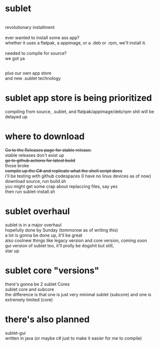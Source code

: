 # sublet
<br>revolutionary installment
<br>
<br>ever wanted to install some ass app?
<br>whether it uses a flatpak, a appimage, or a .deb or .rpm, we'll install it.
<br>
<br>needed to compile for source?
<br>we got ya

<br>plus our own app store
<br>and new .sublet technology

# sublet app store is being prioritized
compiling from source, .sublet, and flatpak/appimage/deb/rpm shit will be delayed up

# where to download
~~Go to the Releases page for stable release.~~
<br>stable releases don't exist up
<br>~~go to github actions for latest build~~
<br> those broke
<br> ~~compile up the C# and replicate what the shell script does~~
<br> i'll be testing with github codespaces (I have no linux devices as of now)
<br> download source, run build.sh
<br> you might get some crap about replaccing files, say yes
<br> then run sublet-install.sh

# sublet overhaul
sublet is in a major overhaul
<br>hopefully done by Sunday (tommorow as of writing this)
<br>a lot is gonna be done up, it'll be great
<br>also coolnew things like legacy version and core version, coming soon
<br>gui version of sublet too, it'll prolly be dogshit but still,
<br>star up

# sublet core "versions"
there's gonna be 2 sublet Cores
<br>sublet core and subcore
<br>the difference is that one is just very minimal sublet (subcore) and one is extremely limited (core)

# there's also planned
sublet-gui
<br>written in java (or maybe c# just to make it easier for me to compile)
